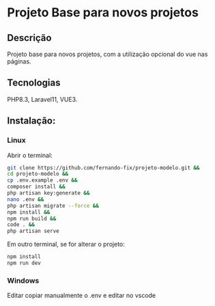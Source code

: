# Projeto Base para novos projetos

## Descrição

Projeto base para novos projetos, com a utilização opcional do vue nas páginas.

## Tecnologias

PHP8.3, Laravel11, VUE3.

## Instalação:

### Linux
Abrir o terminal:
```bash
git clone https://github.com/fernando-fix/projeto-modelo.git &&
cd projeto-modelo &&
cp .env.example .env &&
composer install &&
php artisan key:generate &&
nano .env &&
php artisan migrate --force &&
npm install &&
npm run build &&
code . &&
php artisan serve
```
Em outro terminal, se for alterar o projeto:
```bash
npm install
npm run dev
```

### Windows
Editar copiar manualmente o .env e editar no vscode
